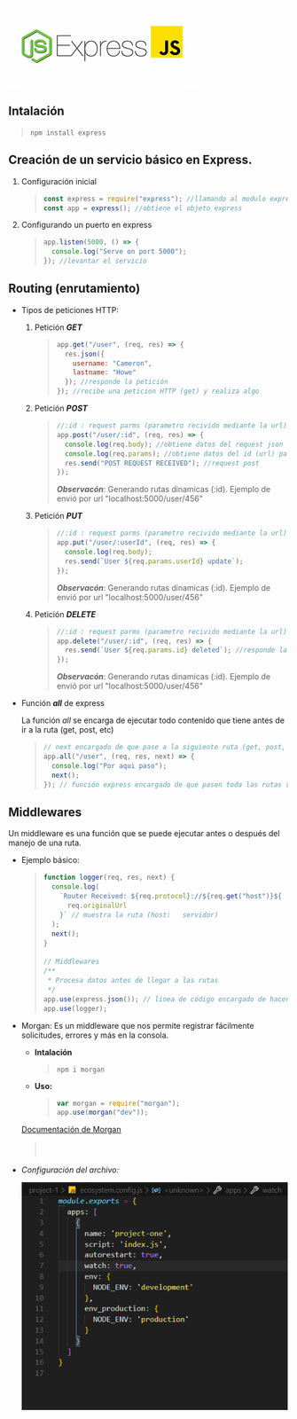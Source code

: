 ![EXPRESS logo](https://github.com/FernandoMendozaE/ApuntesDesarrollo/blob/master/image/express.PNG)

## Intalación

> ```
> npm install express
> ```

## Creación de un servicio básico en Express.

1. Configuración inicial

   > ```javascript
   > const express = require("express"); //llamando al modulo express
   > const app = express(); //obtiene el objeto express
   > ```

2. Configurando un puerto en express

   > ```javascript
   > app.listen(5000, () => {
   >   console.log("Serve on port 5000");
   > }); //levantar el servicio
   > ```

## Routing (enrutamiento)

- Tipos de peticiones HTTP:

  1. Petición **_GET_**

     > ```javascript
     > app.get("/user", (req, res) => {
     >   res.json({
     >     username: "Cameron",
     >     lastname: "Howe"
     >   }); //responde la petición
     > }); //recibe una peticion HTTP (get) y realiza algo
     > ```

  2. Petición **_POST_**

     > ```javascript
     > //:id : request parms (parametro recivido mediante la url)
     > app.post("/user/:id", (req, res) => {
     >   console.log(req.body); //obtiene datos del request json
     >   console.log(req.params); //obtiene datos del id (url) parametros
     >   res.send("POST REQUEST RECEIVED"); //request post
     > });
     > ```
     >
     > **_Observacón_**: Generando rutas dinamicas (:id). Ejemplo de envió por url "localhost:5000/user/456"

  3. Petición **_PUT_**

     > ```javascript
     > //:id : request parms (parametro recivido mediante la url)
     > app.put("/user/:userId", (req, res) => {
     >   console.log(req.body);
     >   res.send(`User ${req.params.userId} update`);
     > });
     > ```
     >
     > **_Observacón_**: Generando rutas dinamicas (:id). Ejemplo de envió por url "localhost:5000/user/456"

  4. Petición **_DELETE_**

     > ```javascript
     > //:id : request parms (parametro recivido mediante la url)
     > app.delete("/user/:id", (req, res) => {
     >   res.send(`User ${req.params.id} deleted`); //responde la petición
     > });
     > ```
     >
     > **_Observacón_**: Generando rutas dinamicas (:id). Ejemplo de envió por url "localhost:5000/user/456"

- Función **_all_** de express

  La función _all_ se encarga de ejecutar todo contenido que tiene antes de ir a la ruta (get, post, etc)

  > ```javascript
  > // next encargado de que pase a la siguiente ruta (get, post, etc)
  > app.all("/user", (req, res, next) => {
  >   console.log("Por aqui paso");
  >   next();
  > }); // función express encargado de que pasen toda las rutas (/user)
  > ```

## Middlewares

Un middleware es una función que se puede ejecutar antes o después del manejo de una ruta.

- Ejemplo básico:

  > ```javascript
  > function logger(req, res, next) {
  >   console.log(
  >     `Router Received: ${req.protocol}://${req.get("host")}${
  >       req.originalUrl
  >     }` // muestra la ruta (host:   servidor)
  >   );
  >   next();
  > }
  >
  > // Middlewares
  > /**
  >  * Procesa datos antes de llegar a las rutas
  >  */
  > app.use(express.json()); // linea de código encargado de hacer conocer el formato JSON
  > app.use(logger);
  > ```

- Morgan: Es un middleware que nos permite registrar fácilmente solicitudes, errores y más en la consola.

  - **Intalación**
    > ```
    > npm i morgan
    > ```
  - **Uso:**
    > ```javascript
    > var morgan = require("morgan");
    > app.use(morgan("dev"));
    > ```

  [Documentación de Morgan](https://www.npmjs.com/package/morgan)

  > ```
  >
  > ```
  >
  > ```
  >
  > ```
  >
  > ```
  >
  > ```

- _Configuración del archivo:_

  ![github](https://github.com/FernandoMendozaE/ApuntesDesarrollo/blob/master/image/ConfiguracionPM2.PNG)
